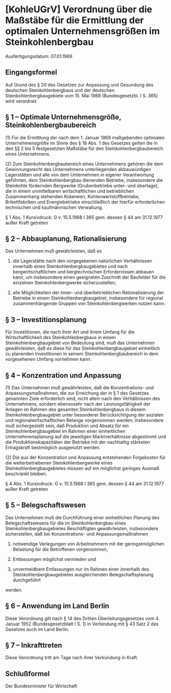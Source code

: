 # [KohleUGrV] Verordnung über die Maßstäbe für die Ermittlung der optimalen Unternehmensgrößen im Steinkohlenbergbau

Ausfertigungsdatum: 07.01.1969

 

## Eingangsformel

Auf Grund des § 20 des Gesetzes zur Anpassung und Gesundung des deutschen Steinkohlenbergbaus und der deutschen Steinkohlenbergbaugebiete vom 15. Mai 1968 (Bundesgesetzbl. I S. 365) wird verordnet:


## § 1 – Optimale Unternehmensgröße, Steinkohlenbergbaubereich

(1) Für die Ermittlung der nach dem 1. Januar 1969 maßgebenden optimalen Unternehmensgröße im Sinne des § 18 Abs. 1 des Gesetzes gelten die in den §§ 2 bis 5 festgesetzten Maßstäbe für den Steinkohlenbergbaubereich eines Unternehmens.

(2) Zum Steinkohlenbergbaubereich eines Unternehmens gehören die dem Gewinnungsrecht des Unternehmens unterliegenden abbauwürdigen Lagerstätten und alle von dem Unternehmen in eigener Verantwortung geführten, dem Steinkohlenbergbau dienenden Betriebe, insbesondere die Steinkohle fördernden Bergwerke (Grubenbetriebe unter- und übertage), die in einem unmittelbaren wirtschaftlichen und betrieblichen Zusammenhang stehenden Kokereien, Kohlenwertstoffbetriebe, Brikettfabriken und Energiebetriebe einschließlich der hierfür erforderlichen technischen und kaufmännischen Verwaltung.

§ 1 Abs. 1 Kursivdruck: G v. 15.5.1968 I 365 gem. dessen § 44 am 31.12.1977 außer Kraft getreten


## § 2 – Abbauplanung, Rationalisierung

Das Unternehmen muß gewährleisten, daß es

1. die Lagerstätte nach den vorgegebenen natürlichen Verhältnissen innerhalb eines Steinkohlenbergbaugebietes und nach bergwirtschaftlichen und bergtechnischen Erfordernissen abbauen kann, um insbesondere einen geeigneten Zuschnitt der Baufelder für die einzelnen Steinkohlenbergwerke sicherzustellen;

2. alle Möglichkeiten der inner- und überbetrieblichen Rationalisierung der Betriebe in einem Steinkohlenbergbaugebiet, insbesondere für regional zusammenhängende Gruppen von Steinkohlenbergwerken nutzen kann.


## § 3 – Investitionsplanung

Für Investitionen, die nach ihrer Art und ihrem Umfang für die Wirtschaftlichkeit des Steinkohlenbergbaus in einem Steinkohlenbergbaugebiet von Bedeutung sind, muß das Unternehmen gewährleisten, daß es diese für das Steinkohlenbergbaugebiet einheitlich zu planenden Investitionen in seinem Steinkohlenbergbaubereich in dem vorgesehenen Umfang vornehmen kann.


## § 4 – Konzentration und Anpassung

(1) Das Unternehmen muß gewährleisten, daß die Konzentrations- und Anpassungsmaßnahmen, die zur Erreichung der in § 1 des Gesetzes genannten Ziele erforderlich sind, nicht allein nach den Verhältnissen des Unternehmens, sondern ebensosehr nach der Leistungsfähigkeit der Anlagen im Rahmen des gesamten Steinkohlenbergbaus in diesem Steinkohlenbergbaugebiet unter besonderer Berücksichtigung der sozialen und regionalwirtschaftlichen Belange vorgenommen werden; insbesondere muß sichergestellt sein, daß Produktion und Absatz für ein Steinkohlenbergbaugebiet im Rahmen einer einheitlichen Unternehmensplanung auf die jeweiligen Marktverhältnisse abgestimmt und die Produktionskapazitäten der Betriebe mit der nachhaltig stärksten Ertragskraft bestmöglich ausgenutzt werden.

(2) Die aus der Konzentration und Anpassung entstehenden Folgekosten für die weiterbetriebenen Steinkohlenbergwerke eines Steinkohlenbergbaugebietes müssen auf ein möglichst geringes Ausmaß beschränkt bleiben.

§ 4 Abs. 1 Kursivdruck: G v. 15.5.1968 I 365 gem. dessen § 44 am 31.12.1977 außer Kraft getreten


## § 5 – Belegschaftswesen

Das Unternehmen muß die Durchführung einer einheitlichen Planung des Belegschaftswesens für die im Steinkohlenbergbau eines Steinkohlenbergbaugebietes Beschäftigten gewährleisten, insbesondere sicherstellen, daß bei Konzentrations- und Anpassungsmaßnahmen

1. notwendige Verlegungen von Arbeitnehmern mit der geringstmöglichen Belastung für die Betroffenen vorgenommen,

2. Entlassungen möglichst vermieden und

3. unvermeidbare Entlassungen nur im Rahmen einer innerhalb des Steinkohlenbergbaugebietes ausgleichenden Belegschaftsplanung durchgeführt

werden.


## § 6 – Anwendung im Land Berlin

Diese Verordnung gilt nach § 14 des Dritten Überleitungsgesetzes vom 4. Januar 1952 (Bundesgesetzblatt I S. 1) in Verbindung mit § 43 Satz 2 des Gesetzes auch im Land Berlin.


## § 7 – Inkrafttreten

Diese Verordnung tritt am Tage nach ihrer Verkündung in Kraft.


## Schlußformel

Der Bundesminister für Wirtschaft
